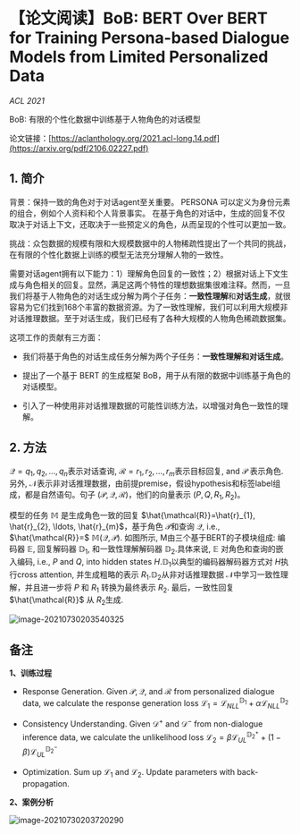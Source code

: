 # 【论文阅读】BoB: BERT Over BERT for Training Persona-based Dialogue Models from Limited Personalized Data

*ACL 2021*

BoB: 有限的个性化数据中训练基于人物角色的对话模型

论文链接：[https://aclanthology.org/2021.acl-long.14.pdf](https://arxiv.org/pdf/2106.02227.pdf)

## 1. 简介

背景：保持一致的角色对于对话agent至关重要。 PERSONA 可以定义为身份元素的组合，例如个人资料和个人背景事实。 在基于角色的对话中，生成的回复不仅取决于对话上下文，还取决于一些预定义的角色，从而呈现的个性可以更加一致。

挑战：众包数据的规模有限和大规模数据中的人物稀疏性提出了一个共同的挑战，在有限的个性化数据上训练的模型无法充分理解人物的一致性。

需要对话agent拥有以下能力：1）理解角色回复的一致性；2）根据对话上下文生成与角色相关的回复。显然，满足这两个特性的理想数据集很难注释。然而，一旦我们将基于人物角色的对话生成分解为两个子任务：**一致性理解**和**对话生成**，就很容易为它们找到168个丰富的数据资源。为了一致性理解，我们可以利用大规模非对话推理数据。至于对话生成，我们已经有了各种大规模的人物角色稀疏数据集。

这项工作的贡献有三方面：

- 我们将基于角色的对话生成任务分解为两个子任务：**一致性理解和对话生成**。

- 提出了一个基于 BERT 的生成框架 BoB，用于从有限的数据中训练基于角色的对话模型。

- 引入了一种使用非对话推理数据的可能性训练方法，以增强对角色一致性的理解。

## 2. 方法

$\mathcal{Q}=q_{1}, q_{2}, \ldots, q_{n}$​​​​​​​​​ 表示对话查询, $\mathcal{R}=r_{1}, r_{2}, \ldots, r_{m}$​​​​​​​​​ 表示目标回复, and $\mathcal{P}$​​​​​​​​​ 表示角色. 另外, $\mathcal{N}$​​​​​​​​​ 表示非对话推理数据，由前提premise，假设hypothesis和标签label组成，都是自然语句。句子 $(\mathcal{P}, \mathcal{Q}, \mathcal{R})$​，​​他们的向量表示 $\left(P, Q, R_{1}, R_{2}\right)$​​​​​​​​​​​。

模型的任务 $\mathbb{M}$​​ 是生成角色一致的回复 $\hat{\mathcal{R}}=\hat{r}_{1}, \hat{r}_{2}, \ldots, \hat{r}_{m}$​​，基于角色 $\mathcal{P}$​​ 和查询 $\mathcal{Q}$​​, i.e., $\hat{\mathcal{R}}=$​​ $\mathbb{M}(\mathcal{Q}, \mathcal{P}) .$​​ 如图所示, M由三个基于BERT的子模块组成: 编码器 $\mathbb{E}$​​, 回复解码器 $\mathbb{D}_{1}$​​, 和一致性理解解码器 $\mathbb{D}_{2} .$​​ 具体来说, $\mathbb{E}$​​ 对角色和查询的嵌入编码, i.e., $P$​​ and $Q$​​, into hidden states $H . \mathbb{D}_{1}$​​ 以典型的编码器解码器方式对 $H$​​ 执行cross attention, 并生成粗略的表示 $R_{1} . \mathbb{D}_{2}$​​ 从非对话推理数据 $\mathcal{N}$​​ 中学习一致性理解，并且进一步将 $P$​​ 和 $R_{1}$​​ 转换为最终表示 $R_{2} .$​​ 最后，一致性回复 $\hat{\mathcal{R}}$​​ 从 $R_{2}$​​​生成​.

![image-20210730203540325](https://gitee.com/cao-hu/pictures/raw/master/img/image-20210730203540325.png)

## 备注

**1、训练过程**

+ Response Generation. Given $\mathcal{P}, \mathcal{Q}$, and $\mathcal{R}$ from personalized dialogue data, we calculate the response generation loss $\mathcal{L}_{1}=\mathcal{L}_{N L L}^{\mathbb{D}_{1}}+\alpha \mathcal{L}_{N L L}^{\mathbb{D}_{2}}$

+ Consistency Understanding. Given $\mathcal{D}^{+}$ and $\mathcal{D}^{-}$ from non-dialogue inference data, we calculate the unlikelihood loss $\mathcal{L}_{2}=\beta \mathcal{L}_{U L}^{\mathbb{D}_{2}^{+}}+(1-\beta) \mathcal{L}_{U L}^{\mathbb{D}_{2}^{-}}$

+ Optimization. Sum up $\mathcal{L}_{1}$ and $\mathcal{L}_{2} .$ Update parameters with back-propagation.

**2、案例分析**


![image-20210730203720290](https://gitee.com/cao-hu/pictures/raw/master/img/image-20210730203720290.png)